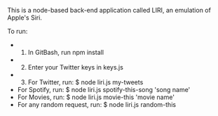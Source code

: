 This is a node-based back-end application called LIRI, an emulation of Apple's Siri. 

To run:
* 1. In GitBash, run npm install
* 2. Enter your Twitter keys in keys.js
* 3. For Twitter, run: $ node liri.js my-tweets 
*    For Spotify, run: $ node liri.js spotify-this-song 'song name'
*    For Movies, run: $ node liri.js movie-this 'movie name'  
*    For any random request, run: $ node liri.js random-this